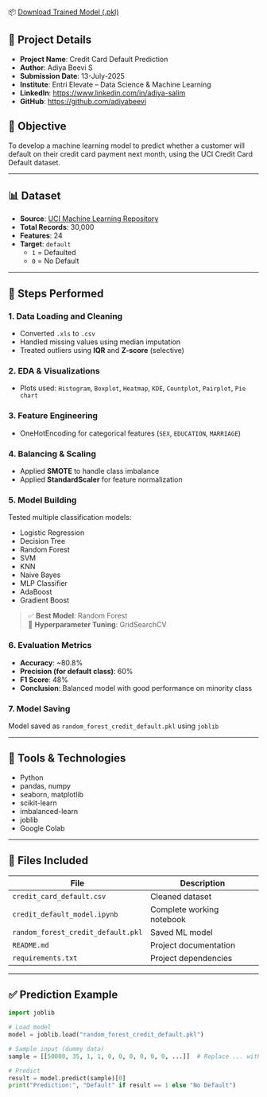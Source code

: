 📦 [Download Trained Model (.pkl)](https://drive.google.com/file/d/1D9klGeb-jKyEUhlTWkpicGmh-CE3_Kco/view?usp=drive_link)

## 🧾 Project Details

- **Project Name**: Credit Card Default Prediction  
- **Author**: Adiya Beevi S  
- **Submission Date**: 13-July-2025  
- **Institute**: Entri Elevate – Data Science & Machine Learning  
- **LinkedIn**: https://www.linkedin.com/in/adiya-salim 
- **GitHub**: https://github.com/adiyabeevi



## 📌 Objective
To develop a machine learning model to predict whether a customer will default on their credit card payment next month, using the UCI Credit Card Default dataset.

---

## 📊 Dataset
- **Source**: [UCI Machine Learning Repository](https://archive.ics.uci.edu/dataset/350/default+of+credit+card+clients)
- **Total Records**: 30,000  
- **Features**: 24  
- **Target**: `default`  
   - `1` = Defaulted  
   - `0` = No Default

---




## 🧪 Steps Performed

### 1. Data Loading and Cleaning
- Converted `.xls` to `.csv`
- Handled missing values using median imputation
- Treated outliers using **IQR** and **Z-score** (selective)

### 2. EDA & Visualizations
- Plots used: `Histogram`, `Boxplot`, `Heatmap`, `KDE`, `Countplot`, `Pairplot`, `Pie chart`

### 3. Feature Engineering
- OneHotEncoding for categorical features (`SEX`, `EDUCATION`, `MARRIAGE`)

### 4. Balancing & Scaling
- Applied **SMOTE** to handle class imbalance
- Applied **StandardScaler** for feature normalization

### 5. Model Building
Tested multiple classification models:
- Logistic Regression  
- Decision Tree  
- Random Forest  
- SVM  
- KNN  
- Naive Bayes  
- MLP Classifier  
- AdaBoost  
- Gradient Boost

> ✅ **Best Model**: Random Forest  
> 🎯 **Hyperparameter Tuning**: GridSearchCV  

### 6. Evaluation Metrics
- **Accuracy**: ~80.8%  
- **Precision (for default class)**: 60%  
- **F1 Score**: 48%  
- **Conclusion**: Balanced model with good performance on minority class

### 7. Model Saving
Model saved as `random_forest_credit_default.pkl` using `joblib`

---

## 🧰 Tools & Technologies
- Python
- pandas, numpy
- seaborn, matplotlib
- scikit-learn
- imbalanced-learn
- joblib
- Google Colab

---

## 📁 Files Included

| File                          | Description                            |
|------------------------------|----------------------------------------|
| `credit_card_default.csv`    | Cleaned dataset                        |
| `credit_default_model.ipynb` | Complete working notebook              |
| `random_forest_credit_default.pkl` | Saved ML model                  |
| `README.md`                  | Project documentation                  |
| `requirements.txt`           | Project dependencies                   |

---

## ✅ Prediction Example

```python
import joblib

# Load model
model = joblib.load("random_forest_credit_default.pkl")

# Sample input (dummy data)
sample = [[50000, 35, 1, 1, 0, 0, 0, 0, 0, 0, ...]]  # Replace ... with all features

# Predict
result = model.predict(sample)[0]
print("Prediction:", "Default" if result == 1 else "No Default")


